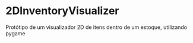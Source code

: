 # 2DInventoryVisualizer

Protótipo de um visualizador 2D de itens dentro de um estoque, utilizando pygame
